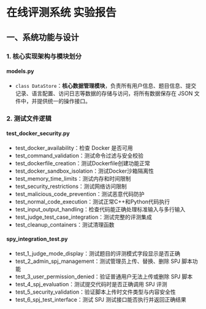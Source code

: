 # 在线评测系统 实验报告

## 一、系统功能与设计

### 1. 核心实现架构与模块划分

#### models.py

- `class DataStore`：**核心数据管理模块**，负责所有用户信息、题目信息、提交记录、语言配置、访问日志等数据的存储与访问，将所有数据保存在 JSON 文件中，并提供统一的操作接口。





### 2. 测试文件逻辑

#### test_docker_security.py

- test_docker_availability：检查 Docker 是否可用
- test_command_validation：测试命令过滤与安全校验
- test_dockerfile_creation：测试Dockerfile创建功能正常
- test_docker_sandbox_isolation：测试Docker沙箱隔离性
- test_memory_time_limits：测试内存和时间限制
- test_security_restrictions：测试网络访问限制
- test_malicious_code_prevention：测试恶意代码防护
- test_normal_code_execution：测试正常C++和Python代码执行
- test_input_output_handling：检查代码能正确处理标准输入与多行输入
- test_judge_test_case_integration：测试完整的评测集成
- test_cleanup_containers：测试清理函数

#### spy_integration_test.py

- test_1_judge_mode_display：测试题目的评测模式字段显示是否正确
- test_2_admin_spj_management：测试管理员上传、替换、删除 SPJ 脚本功能
- test_3_user_permission_denied：验证普通用户无法上传或删除 SPJ 脚本
- test_4_spj_evaluation：测试提交代码时是否正确调用 SPJ 评测
- test_5_security_validation：验证脚本上传时文件类型与内容安全性
- test_6_spj_test_interface：测试 SPJ 测试接口能否执行并返回正确结果  